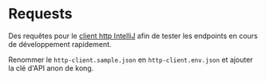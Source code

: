 # Requests
Des requêtes pour le [client http IntelliJ](https://www.jetbrains.com/help/idea/testing-restful-web-services.html) 
afin de tester les endpoints en cours de développement rapidement.

Renommer le `http-client.sample.json` en `http-client.env.json` et ajouter la clé d'API anon de kong.
